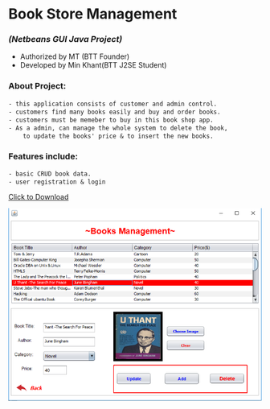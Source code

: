 # Book Store Management
  ### *(Netbeans GUI Java Project)*
  * Authorized by MT (BTT Founder)
  * Developed by Min Khant(BTT J2SE Student) 
 ### About Project:
    - this application consists of customer and admin control.
    - customers find many books easily and buy and order books.
    - customers must be memeber to buy in this book shop app.
    - As a admin, can manage the whole system to delete the book,
        to update the books' price & to insert the new books.
 ### Features include:
    - basic CRUD book data.
    - user registration & login
	
[Click to Download](https://github.com/mtstorehub/Employee-Management/tree/master/dist/demo.zip)
	
![Screenshot](https://github.com/mtstorehub/Book-Store-Management/blob/master/dist/screenshots/003.PNG)
